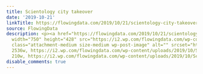 ```yaml
---
title: Scientology city takeover
date: '2019-10-21'
linkTitle: https://flowingdata.com/2019/10/21/scientology-city-takeover/
source: FlowingData
description: <p><a href="https://flowingdata.com/2019/10/21/scientology-city-takeover/"><img
  width="750" height="428" src="https://i2.wp.com/flowingdata.com/wp-content/uploads/2019/10/Scientology-in-Clearwater.png?fit=750%2C428&amp;ssl=1"
  class="attachment-medium size-medium wp-post-image" alt="" srcset="https://i2.wp.com/flowingdata.com/wp-content/uploads/2019/10/Scientology-in-Clearwater.png?w=2536&amp;ssl=1
  2536w, https://i2.wp.com/flowingdata.com/wp-content/uploads/2019/10/Scientology-in-Clearwater.png?resize=210%2C120&amp;ssl=1
  210w, https://i2.wp.com/flowingdata.com/wp-content/uploads/2019/10/Sciento ...
disable_comments: true
---
```

<p><a href="https://flowingdata.com/2019/10/21/scientology-city-takeover/"><img width="750" height="428" src="https://i2.wp.com/flowingdata.com/wp-content/uploads/2019/10/Scientology-in-Clearwater.png?fit=750%2C428&amp;ssl=1" class="attachment-medium size-medium wp-post-image" alt="" srcset="https://i2.wp.com/flowingdata.com/wp-content/uploads/2019/10/Scientology-in-Clearwater.png?w=2536&amp;ssl=1 2536w, https://i2.wp.com/flowingdata.com/wp-content/uploads/2019/10/Scientology-in-Clearwater.png?resize=210%2C120&amp;ssl=1 210w, https://i2.wp.com/flowingdata.com/wp-content/uploads/2019/10/Sciento ...
